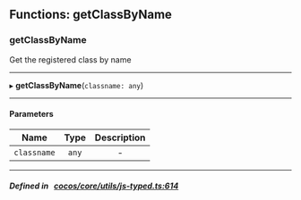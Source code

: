 ## Functions: getClassByName

### getClassByName

Get the registered class by name
___
▸ **getClassByName**(`classname: any`)
___


#### Parameters

| Name | Type | Description |
| :------: | :------: | :------: |
| `classname` | `any` | - |


___


##### Defined in &nbsp;   [cocos/core/utils/js-typed.ts:614](https://github.com/cocos-creator/engine/blob/c7bf6b8a9/cocos/core/utils/js-typed.ts#L614)&nbsp;
